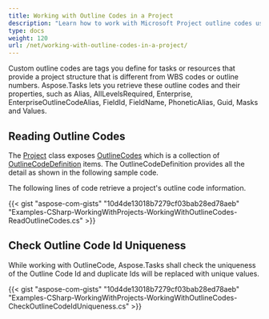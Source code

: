 ```yaml
---
title: Working with Outline Codes in a Project
description: "Learn how to work with Microsoft Project outline codes using Aspose.Tasks for .NET."
type: docs
weight: 120
url: /net/working-with-outline-codes-in-a-project/
---
```


Custom outline codes are tags you define for tasks or resources that provide a project structure that is different from WBS codes or outline numbers. Aspose.Tasks lets you retrieve these outline codes and their properties, such as Alias, AllLevelsRequired, Enterprise, EnterpriseOutlineCodeAlias, FieldId, FieldName, PhoneticAlias, Guid, Masks and Values.
 
## **Reading Outline Codes**
The [Project](https://apireference.aspose.com/tasks/net/aspose.tasks/project) class exposes [OutlineCodes](https://apireference.aspose.com/tasks/net/aspose.tasks/task/properties/outlinecodes) which is a collection of [OutlineCodeDefinition](https://apireference.aspose.com/tasks/net/aspose.tasks/outlinecodedefinition) items. The OutlineCodeDefinition provides all the detail as shown in the following sample code.

The following lines of code retrieve a project's outline code information.

{{< gist "aspose-com-gists" "10d4de13018b7279cf03bab28ed78aeb" "Examples-CSharp-WorkingWithProjects-WorkingWithOutlineCodes-ReadOutlineCodes.cs" >}}

## **Check Outline Code Id Uniqueness**
While working with OutlineCode, Aspose.Tasks shall check the uniqueness of the Outline Code Id and duplicate Ids will be replaced with unique values.

{{< gist "aspose-com-gists" "10d4de13018b7279cf03bab28ed78aeb" "Examples-CSharp-WorkingWithProjects-WorkingWithOutlineCodes-CheckOutlineCodeIdUniqueness.cs" >}}
